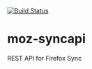 [![Build Status](https://travis-ci.org/st3fan/moz-syncapi.svg?branch=master)](https://travis-ci.org/st3fan/moz-syncapi)

moz-syncapi
===========

REST API for Firefox Sync
